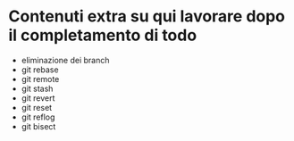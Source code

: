 # Contenuti extra su qui lavorare dopo il completamento di todo

- eliminazione dei branch
- git rebase
- git remote
- git stash
- git revert
- git reset
- git reflog
- git bisect


